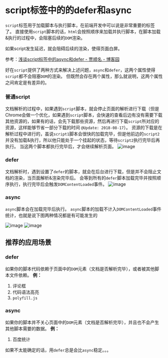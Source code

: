 # script标签中的的defer和async

`script`标签用于加载脚本与执行脚本，在前端开发中可以说是非常重要的标签了。
直接使用`script`脚本的话，`html`会按照顺序来加载并执行脚本，在脚本加载&执行的过程中，会阻塞后续的`DOM`渲染。

如果script发生延迟，就会阻碍后续的渲染，使得页面白屏。

参考：[浅谈script标签中的async和defer - 贾顺名 - 博客园](https://www.cnblogs.com/jiasm/p/7683930.html)

好在`script`提供了两种方式来解决上述问题，`async`和`defer`，这两个属性使得`script`都不会阻塞`DOM`的渲染。
但既然会存在两个属性，那么就说明，这两个属性之间肯定是有差异的。

### 普通script

文档解析的过程中，如果遇到`script`脚本，就会停止页面的解析进行下载（但是Chrome会做一个优化，如果遇到`script`脚本，会快速的查看后边有没有需要下载其他资源的，如果有的话，会先下载那些资源，然后再进行下载`script`所对应的资源，这样能够节省一部分下载的时间 `@Update: 2018-08-17`）。
资源的下载是在解析过程中进行的，虽说`script1`脚本会很快的加载完毕，但是他前边的`script2`并没有加载&执行，所以他只能处于一个挂起的状态，等待`script2`执行完毕后再执行。
当这两个脚本都执行完毕后，才会继续解析页面。
![image](https://user-images.githubusercontent.com/9568094/31621391-39849b1a-b25f-11e7-9301-641b1bc07155.png)

### defer

文档解析时，遇到设置了`defer`的脚本，就会在后台进行下载，但是并不会阻止文档的渲染，当页面解析&渲染完毕后。
会等到所有的`defer`脚本加载完毕并按照顺序执行，执行完毕后会触发`DOMContentLoaded`事件。
![image](https://user-images.githubusercontent.com/9568094/31621324-046d4a44-b25f-11e7-9d15-fe4d6a5726ae.png)

### async

`async`脚本会在加载完毕后执行。
`async`脚本的加载不计入`DOMContentLoaded`事件统计，也就是说下图两种情况都是有可能发生的

![image](https://user-images.githubusercontent.com/9568094/31621170-b4cc0ef8-b25e-11e7-9980-99feeb9f5042.png)
![image](https://user-images.githubusercontent.com/9568094/31622216-6c37db9c-b261-11e7-8bd3-79e5d4ddd4d0.png)



## 推荐的应用场景

### defer

如果你的脚本代码依赖于页面中的`DOM`元素（文档是否解析完毕），或者被其他脚本文件依赖。
**例：**

1. 评论框
2. 代码语法高亮
3. `polyfill.js`

### async

如果你的脚本并不关心页面中的`DOM`元素（文档是否解析完毕），并且也不会产生其他脚本需要的数据。
**例：**

1. 百度统计

如果不太能确定的话，用`defer`总是会比`async`稳定。。。